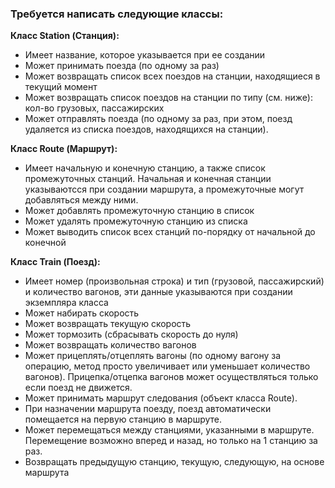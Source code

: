 ### **Требуется написать следующие классы:**

**Класс Station (Станция):**

- Имеет название, которое указывается при ее создании
- Может принимать поезда (по одному за раз)
- Может возвращать список всех поездов на станции, находящиеся в текущий момент
- Может возвращать список поездов на станции по типу (см. ниже): кол-во грузовых, пассажирских
- Может отправлять поезда (по одному за раз, при этом, поезд удаляется из списка поездов, находящихся на станции).

**Класс Route (Маршрут):**

- Имеет начальную и конечную станцию, а также список промежуточных станций. Начальная и конечная станции указываютсся при создании маршрута, а промежуточные могут добавляться между ними.
- Может добавлять промежуточную станцию в список
- Может удалять промежуточную станцию из списка
- Может выводить список всех станций по-порядку от начальной до конечной

**Класс Train (Поезд):**

- Имеет номер (произвольная строка) и тип (грузовой, пассажирский) и количество вагонов, эти данные указываются при создании экземпляра класса
- Может набирать скорость
- Может возвращать текущую скорость
- Может тормозить (сбрасывать скорость до нуля)
- Может возвращать количество вагонов
- Может прицеплять/отцеплять вагоны (по одному вагону за операцию, метод просто увеличивает или уменьшает количество вагонов). Прицепка/отцепка вагонов может осуществляться только если поезд не движется.
- Может принимать маршрут следования (объект класса Route).
- При назначении маршрута поезду, поезд автоматически помещается на первую станцию в маршруте.
- Может перемещаться между станциями, указанными в маршруте. Перемещение возможно вперед и назад, но только на 1 станцию за раз.
- Возвращать предыдущую станцию, текущую, следующую, на основе маршрута
